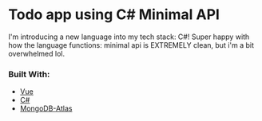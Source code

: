 # Todo app using C# Minimal API

I'm introducing a new language into my tech stack: C#! Super happy with how the language functions: minimal api is EXTREMELY clean, but i'm a bit overwhelmed lol.

### Built With:
* [Vue](https://vuejs.org/)
* [C#](https://learn.microsoft.com/en-us/dotnet/csharp/)
* [MongoDB-Atlas](https://www.mongodb.com/cloud/atlas)